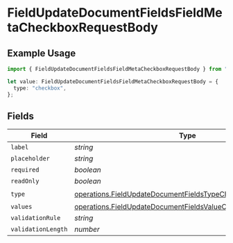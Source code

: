 # FieldUpdateDocumentFieldsFieldMetaCheckboxRequestBody

## Example Usage

```typescript
import { FieldUpdateDocumentFieldsFieldMetaCheckboxRequestBody } from "@documenso/sdk-typescript/models/operations";

let value: FieldUpdateDocumentFieldsFieldMetaCheckboxRequestBody = {
  type: "checkbox",
};
```

## Fields

| Field                                                                                                                                        | Type                                                                                                                                         | Required                                                                                                                                     | Description                                                                                                                                  |
| -------------------------------------------------------------------------------------------------------------------------------------------- | -------------------------------------------------------------------------------------------------------------------------------------------- | -------------------------------------------------------------------------------------------------------------------------------------------- | -------------------------------------------------------------------------------------------------------------------------------------------- |
| `label`                                                                                                                                      | *string*                                                                                                                                     | :heavy_minus_sign:                                                                                                                           | N/A                                                                                                                                          |
| `placeholder`                                                                                                                                | *string*                                                                                                                                     | :heavy_minus_sign:                                                                                                                           | N/A                                                                                                                                          |
| `required`                                                                                                                                   | *boolean*                                                                                                                                    | :heavy_minus_sign:                                                                                                                           | N/A                                                                                                                                          |
| `readOnly`                                                                                                                                   | *boolean*                                                                                                                                    | :heavy_minus_sign:                                                                                                                           | N/A                                                                                                                                          |
| `type`                                                                                                                                       | [operations.FieldUpdateDocumentFieldsTypeCheckboxRequestBody2](../../models/operations/fieldupdatedocumentfieldstypecheckboxrequestbody2.md) | :heavy_check_mark:                                                                                                                           | N/A                                                                                                                                          |
| `values`                                                                                                                                     | [operations.FieldUpdateDocumentFieldsValueCheckbox](../../models/operations/fieldupdatedocumentfieldsvaluecheckbox.md)[]                     | :heavy_minus_sign:                                                                                                                           | N/A                                                                                                                                          |
| `validationRule`                                                                                                                             | *string*                                                                                                                                     | :heavy_minus_sign:                                                                                                                           | N/A                                                                                                                                          |
| `validationLength`                                                                                                                           | *number*                                                                                                                                     | :heavy_minus_sign:                                                                                                                           | N/A                                                                                                                                          |